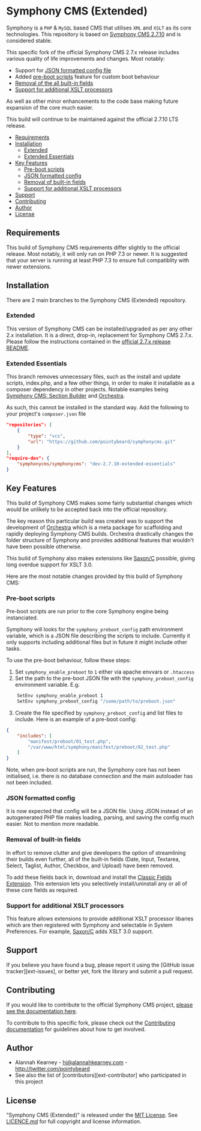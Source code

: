 # Symphony CMS (Extended)

Symphony is a `PHP` & `MySQL` based CMS that utilises `XML` and `XSLT` as its core technologies. This repository is based on [Symphony CMS 2.7.10](https://github.com/symphonycms/symphonycms/tree/2.7.x) and is considered stable.

This specific fork of the official Symphony CMS 2.7.x release includes various quality of life improvements and changes. Most notably:

- Support for [JSON formatted config file](#2-json-formatted-config)
- Added [pre-boot scripts](#1-pre-boot-scripts) feature for custom boot behaviour
- [Removal of the all built-in fields](#3-removal-of-all-built-in-fields)
- [Support for additional XSLT processors](#4-support-for-additional-xslt-processors)

As well as other minor enhancements to the code base making future expansion of the core much easier.

This build will continue to be maintained against the official 2.7.10 LTS release.

-   [Requirements](#requirements)
-   [Installation](#installation)
    -   [Extended](#extended)
    -   [Extended Essentials](#extended-essentials)
-   [Key Features](#key-features)
    -   [Pre-boot scripts](#pre-boot-scripts)
    -   [JSON formatted config](#json-formatted-config)
    -   [Removal of built-in fields](#removal-of-built-in-fields)
    -   [Support for additional XSLT processors](#support-for-additional-xslt-processors)
-   [Support](#support)
-   [Contributing](#contributing)
-   [Author](#author)
-   [License](#license)

## Requirements

This build of Symphony CMS requirements differ slightly to the official release. Most notably, it will only run on PHP 7.3 or newer. It is suggested that your server is running at least PHP 7.3 to ensure full compatiblity with newer extensions.

## Installation

There are 2 main branches to the Symphony CMS (Extended) repository.

### Extended

This version of Symphony CMS can be installed/upgraded as per any other 2.x installation. It is a direct, drop-in, replacement for Symphony CMS 2.7.x. Please follow the instructions contained in the [official 2.7.x release README](https://github.com/symphonycms/symphonycms/blob/2.7.x/README.markdown).

### Extended Essentials

This branch removes unnecessary files, such as the install and update scripts, index.php, and a few other things, in order to make it installable as a composer dependency in other projects. Notable examples being [Symphony CMS: Section Builder](https://github.com/pointybeard/symphony-section-builder) and [Orchestra](https://github.com/pointybeard/orchestra).

As such, this cannot be installed in the standard way. Add the following to your project's `composer.json` file

```json
"repositories": [
    {
        "type": "vcs",
        "url": "https://github.com/pointybeard/symphonycms.git"
    }
],
"require-dev": {
    "symphonycms/symphonycms": "dev-2.7.10-extended-essentials"
}
```

## Key Features

This build of Symphony CMS makes some fairly substantial changes which would be unlikely to be accepted back into the official repository.

The key reason this particular build was created was to support the development of [Orchestra](https://github.com/pointybeard/orchestra) which is a meta package for scaffolding and rapidly deploying Symphony CMS builds. Orchestra drastically changes the folder structure of Symphony and provides additional features that wouldn't have been possible otherwise.

This build of Symphony also makes extensions like [Saxon/C](https://github.com/pointybeard/saxon) possible, giving long overdue support for XSLT 3.0.

Here are the most notable changes provided by this build of Symphony CMS:

### Pre-boot scripts

Pre-boot scripts are run prior to the core Symphony engine being instanciated.

Symphony will looks for the `symphony_preboot_config` path environment variable, which is a JSON file describing the scripts to include. Currently it only supports including additional files but in future it might include other tasks.

To use the pre-boot behaviour, follow these steps:

1. Set `symphony_enable_preboot` to `1` either via apache envvars or `.htaccess`
2. Set the path to the pre-boot JSON file with the `symphony_preboot_config` environment variable. E.g.

```bash
    SetEnv symphony_enable_preboot 1
    SetEnv symphony_preboot_config "/some/path/to/preboot.json"
```

3. Create the file specified by `symphony_preboot_config` and list files to include. Here is an example of a pre-boot config:

```json
{
    "includes": [
        "manifest/preboot/01_test.php",
        "/var/www/html/symphony/manifest/preboot/02_test.php"
    ]
}
```

Note, when pre-boot scripts are run, the Symphony core has not been initialised, i.e. there is no database connection and the main autoloader has not been included.

### JSON formatted config

It is now expected that config will be a JSON file. Using JSON instead of an autogenerated PHP file makes loading, parsing, and saving the config much easier. Not to mention more readable.

### Removal of built-in fields

In effort to remove clutter and give developers the option of streamlining their builds even further, all of the built-in fields (Date, Input, Textarea, Select, Taglist, Author, Checkbox, and Upload) have been removed.

To add these fields back in, download and install the [Classic Fields Extension](https://github.com/pointybeard/classicfields). This extension lets you selectively install/uninstall any or all of these core fields as required.

### Support for additional XSLT processors

This feature allows extensions to provide additional XSLT processor libaries which are then registered with Symphony and selectable in System Preferences. For example, [Saxon/C](https://github.com/pointybeard/saxon) adds XSLT 3.0 support.

## Support

If you believe you have found a bug, please report it using the [GitHub issue tracker][ext-issues],
or better yet, fork the library and submit a pull request.

## Contributing

If you would like to contribute to the official Symphony CMS project, [please see the documentation here](https://github.com/symphonycms/symphonycms/wiki/Contributing-to-Symphony).

To contribute to this specific fork, please check out the [Contributing documentation](https://github.com/pointybeard/symphonycms/blob/2.7.10-extended/CONTRIBUTING.md) for guidelines about how to get involved.

## Author

-   Alannah Kearney - hi@alannahkearney.com - http://twitter.com/pointybeard
-   See also the list of [contributors][ext-contributor] who participated in this project

## License

"Symphony CMS (Extended)" is released under the [MIT License][ext-mit]. See [LICENCE.md][doc-LICENCE] for full copyright and license information.

[doc-CONTRIBUTING]: https://github.com/pointybeard/orchestra/blob/master/CONTRIBUTING.md
[doc-LICENCE]: https://github.com/pointybeard/orchestra/blob/master/CONTRIBUTING.md
[ext-MIT]: http://www.opensource.org/licenses/MIT
